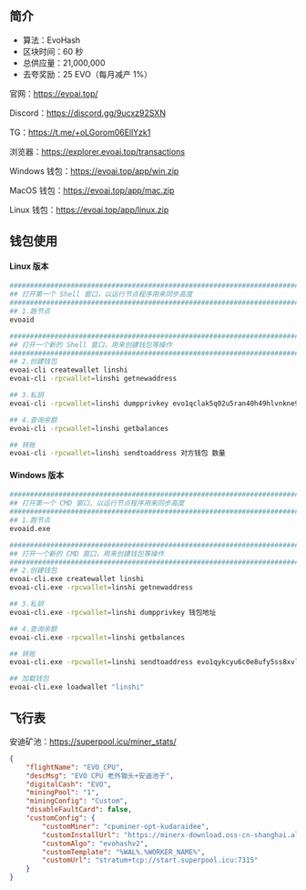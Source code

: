 

## 简介

- 算法：EvoHash
- 区块时间：60 秒
- 总供应量：21,000,000
- 去夸奖励：25 EVO（每月减产 1%）



官网：https://evoai.top/

Discord：https://discord.gg/9ucxz92SXN

TG：https://t.me/+oLGorom06EllYzk1

浏览器：https://explorer.evoai.top/transactions

Windows 钱包：https://evoai.top/app/win.zip

MacOS 钱包：https://evoai.top/app/mac.zip

Linux 钱包：https://evoai.top/app/linux.zip



## 钱包使用

#### Linux 版本

```sh
########################################################################
## 打开第一个 Shell 窗口，以运行节点程序用来同步高度
########################################################################
## 1.跑节点
evoaid

########################################################################
## 打开一个新的 Shell 窗口，用来创建钱包等操作
########################################################################
## 2.创建钱包
evoai-cli createwallet linshi
evoai-cli -rpcwallet=linshi getnewaddress

## 3.私钥
evoai-cli -rpcwallet=linshi dumpprivkey evo1qclak5q02u5ran40h49hlvnkne9uypwuvza3r2p

## 4.查询余额
evoai-cli -rpcwallet=linshi getbalances

## 转账
evoai-cli -rpcwallet=linshi sendtoaddress 对方钱包 数量
```



#### Windows 版本

```sh
########################################################################
## 打开第一个 CMD 窗口，以运行节点程序用来同步高度
########################################################################
## 1.跑节点
evoaid.exe

########################################################################
## 打开一个新的 CMD 窗口，用来创建钱包等操作
########################################################################
## 2.创建钱包
evoai-cli.exe createwallet linshi
evoai-cli.exe -rpcwallet=linshi getnewaddress

## 3.私钥
evoai-cli.exe -rpcwallet=linshi dumpprivkey 钱包地址

## 4.查询余额
evoai-cli.exe -rpcwallet=linshi getbalances

## 转账
evoai-cli.exe -rpcwallet=linshi sendtoaddress evo1qykcyu6c0e8ufy5ss8xvlgqe07jmpu4wn6kmaw8 500

## 加载钱包
evoai-cli.exe loadwallet "linshi"
```



## 飞行表

安迪矿池：https://superpool.icu/miner_stats/

```json
{
    "flightName": "EVO_CPU",
    "descMsg": "EVO CPU 老外锄头+安迪池子",
    "digitalCash": "EVO",
    "miningPool": "1",
    "miningConfig": "Custom",
    "disableFaultCard": false,
    "customConfig": {
        "customMiner": "cpuminer-opt-kudaraidee",
        "customInstallUrl": "https://minerx-download.oss-cn-shanghai.aliyuncs.com/20250606_evo/cpuminer-opt-kudaraidee-1.2.4.3.tar.gz",
        "customAlgo": "evohashv2",
        "customTemplate": "%WAL%.%WORKER_NAME%",
        "customUrl": "stratum+tcp://start.superpool.icu:7315"
    }
}
```



